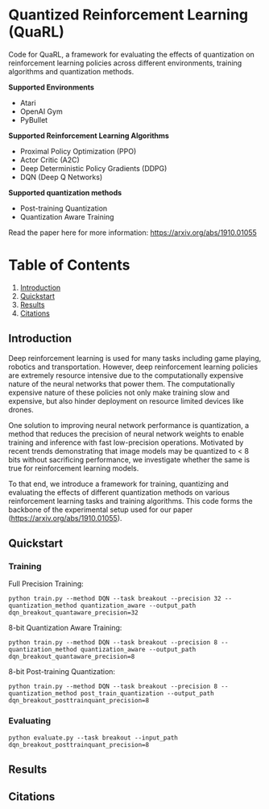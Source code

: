 # Quantized Reinforcement Learning (QuaRL)
Code for QuaRL, a framework for evaluating the effects of quantization on reinforcement learning policies across different environments, training algorithms and quantization methods. 

**Supported Environments**
* Atari
* OpenAI Gym 
* PyBullet

**Supported Reinforcement Learning Algorithms**
* Proximal Policy Optimization (PPO)
* Actor Critic (A2C)
* Deep Deterministic Policy Gradients (DDPG)
* DQN (Deep Q Networks)

**Supported quantization methods**
* Post-training Quantization
* Quantization Aware Training

Read the paper here for more information: https://arxiv.org/abs/1910.01055

# Table of Contents
1. [Introduction](#Introduction)
2. [Quickstart](#Quickstart)
3. [Results](#Results)
4. [Citations](#Citations)

## Introduction
Deep reinforcement learning is used for many tasks including game playing, robotics and transportation. However, deep reinforcement learning policies are extremely resource intensive due to the computationally expensive nature of the neural networks that power them. The computationally expensive nature of these policies not only make training slow and expensive, but also hinder deployment on resource limited devices like drones.

One solution to improving neural network performance is quantization, a method that reduces the precision of neural network weights to enable training and inference with fast low-precision operations. Motivated by recent trends demonstrating that image models may be quantized to < 8 bits without sacrificing performance, we investigate whether the same is true for reinforcement learning models.

To that end, we introduce a framework for training, quantizing and evaluating the effects of different quantization methods on various reinforcement learning tasks and training algorithms. This code forms the backbone of the experimental setup used for our paper (https://arxiv.org/abs/1910.01055). 

## Quickstart

### Training

Full Precision Training:

```python train.py --method DQN --task breakout --precision 32 --quantization_method quantization_aware --output_path dqn_breakout_quantaware_precision=32```

8-bit Quantization Aware Training:

```python train.py --method DQN --task breakout --precision 8 --quantization_method quantization_aware --output_path dqn_breakout_quantaware_precision=8```

8-bit Post-training Quantization:

```python train.py --method DQN --task breakout --precision 8 --quantization_method post_train_quantization --output_path dqn_breakout_posttrainquant_precision=8```

### Evaluating

```python evaluate.py --task breakout --input_path dqn_breakout_posttrainquant_precision=8```

## Results
## Citations
